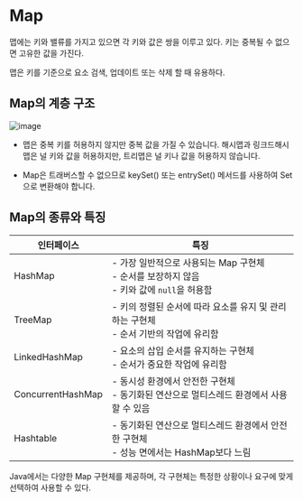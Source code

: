 # Map

맵에는 키와 밸류를 가지고 있으면 각 키와 값은 쌍을 이루고 있다.
키는 중복될 수 없으면 고유한 값을 가진다.

맵은 키를 기준으로 요소 검색, 업데이트 또는 삭제 할 때 유용하다.

## Map의 계층 구조

![image](https://github.com/YoonSeok-Heo/TIL/assets/113662725/71351303-3015-4f9f-b932-1e82362f2575)

- 맵은 중복 키를 허용하지 않지만 중복 값을 가질 수 있습니다. 
해시맵과 링크드해시맵은 널 키와 값을 허용하지만, 트리맵은 널 키나 값을 허용하지 않습니다.

- Map은 트래버스할 수 없으므로 keySet() 또는 entrySet() 메서드를 사용하여 Set으로 변환해야 합니다.


## Map의 종류와 특징

| 인터페이스 | 특징                                                                                              |
|-------------|---------------------------------------------------------------------------------------------------|
| HashMap     | - 가장 일반적으로 사용되는 Map 구현체<br>- 순서를 보장하지 않음<br>- 키와 값에 `null`을 허용함 |
| TreeMap     | - 키의 정렬된 순서에 따라 요소를 유지 및 관리하는 구현체<br>- 순서 기반의 작업에 유리함             |
| LinkedHashMap | - 요소의 삽입 순서를 유지하는 구현체<br>- 순서가 중요한 작업에 유리함                           |
| ConcurrentHashMap | - 동시성 환경에서 안전한 구현체<br>- 동기화된 연산으로 멀티스레드 환경에서 사용할 수 있음       |
| Hashtable   | - 동기화된 연산으로 멀티스레드 환경에서 안전한 구현체<br>- 성능 면에서는 HashMap보다 느림           |
 
Java에서는 다양한 Map 구현체를 제공하며,
각 구현체는 특정한 상황이나 요구에 맞게 선택하여 사용할 수 있다.